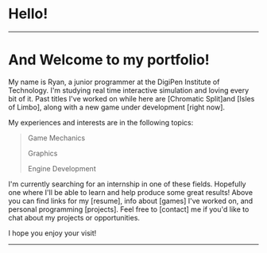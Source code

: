 <html>
    <div id="title">
        <h1>Hello!</h1>
    </div>
    <hr>
</html>

# And Welcome to my portfolio!

My name is Ryan, a junior programmer at the DigiPen Institute of Technology. I'm studying real time interactive simulation and loving every bit of it. Past titles I've worked on while here are [Chromatic Split]and [Isles of Limbo], along with a new game under development [right now]. 

My experiences and interests are in the following topics: 

> Game Mechanics
> 
> Graphics
>
> Engine Development

I'm currently searching for an internship in one of these fields. Hopefully one where I'll be able to learn and help produce some great results! Above you can find links for my [resume], info about [games] I've worked on, and personal programming [projects]. Feel free to [contact] me if you'd like to chat about my projects or opportunities.

I hope you enjoy your visit!

<html>
    <hr>
<hrml>